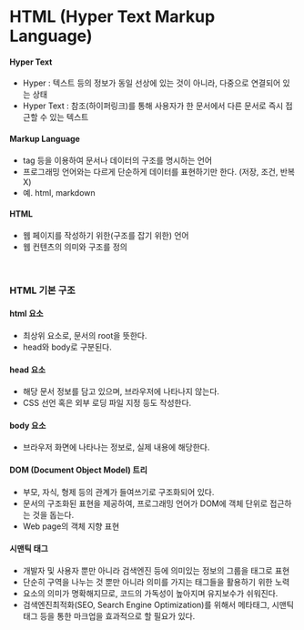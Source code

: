 # HTML (Hyper Text Markup Language)

#### Hyper Text

* Hyper : 텍스트 등의 정보가 동일 선상에 있는 것이 아니라, 다중으로 연결되어 있는 상태
* Hyper Text : 참조(하이퍼링크)를 통해 사용자가 한 문서에서 다른 문서로 즉시 접근할 수 있는 텍스트

#### Markup Language

* tag 등을 이용하여 문서나 데이터의 구조를 명시하는 언어
* 프로그래밍 언어와는 다르게 단순하게 데이터를 표현하기만 한다. (저장, 조건, 반복 X)
* 예. html, markdown

#### HTML

* 웹 페이지를 작성하기 위한(구조를 잡기 위한) 언어
* 웹 컨텐츠의 의미와 구조를 정의

<br>

### HTML 기본 구조

#### html 요소

* 최상위 요소로, 문서의 root을 뜻한다.
* head와 body로 구분된다.

####  head 요소

* 해당 문서 정보를 담고 있으며, 브라우저에 나타나지 않는다.
* CSS 선언 혹은 외부 로딩 파일 지정 등도 작성한다.

#### body 요소

* 브라우저 화면에 나타나는 정보로, 실제 내용에 해당한다.

#### DOM (Document Object Model) 트리

* 부모, 자식, 형제 등의 관계가 들여쓰기로 구조화되어 있다.
* 문서의 구조화된 표현을 제공하여, 프로그래밍 언어가 DOM에 객체 단위로 접근하는 것을 돕는다.
* Web page의 객체 지향 표현

#### 시맨틱 태그

* 개발자 및 사용자 뿐만 아니라 검색엔진 등에 의미있는 정보의 그룹을 태그로 표현
* 단순히 구역을 나누는 것 뿐만 아니라 의미를 가지는 태그들을 활용하기 위한 노력
* 요소의 의미가 명확해지므로, 코드의 가독성이 높아지며 유지보수가 쉬워진다.
* 검색엔진최적화(SEO, Search Engine Optimization)를 위해서 메타태그, 시맨틱 태그 등을 통한 마크업을 효과적으로 할 필요가 있다.
